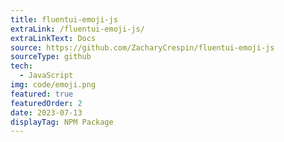 ```yaml
---
title: fluentui-emoji-js
extraLink: /fluentui-emoji-js/
extraLinkText: Docs
source: https://github.com/ZacharyCrespin/fluentui-emoji-js
sourceType: github
tech:
  - JavaScript
img: code/emoji.png
featured: true
featuredOrder: 2
date: 2023-07-13
displayTag: NPM Package
---
```

